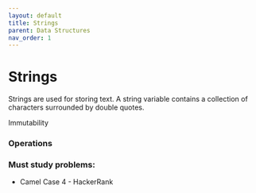 ```yaml
---
layout: default
title: Strings
parent: Data Structures
nav_order: 1
---
```


# Strings

Strings are used for storing text. A string variable contains a collection of
characters surrounded by double quotes.

Immutability

### Operations

### Must study problems:

* Camel Case 4 - HackerRank

